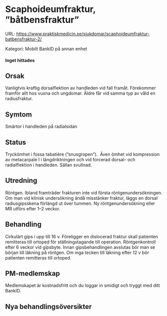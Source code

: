 # Scaphoideumfraktur, ”båtbensfraktur”

URL: https://www.praktiskmedicin.se/sjukdomar/scaphoideumfraktur-batbensfraktur-2/



Kategori: Mobilt BankID på annan enhet

#### Inget hittades

## Orsak

Vanligtvis kraftig dorsalflektion av handleden vid fall framåt. Förekommer framför allt hos vuxna och ungdomar. Äldre får vid samma typ av våld en radiusfraktur.

## Symtom

Smärtor i handleden på radialsidan

## Status

Tryckömhet i fossa tabatière (”snusgropen”).  Även ömhet vid kompression av metacarpale I i längdriktningen och vid forcerad dorsal- och radialflektion i handleden. Sällan svullnad.

## Utredning

Röntgen. Ibland framträder frakturen inte vid första röntgenundersökningen. Om man vid klinisk undersökning ändå misstänker fraktur, läggs en dorsal radiusgipsskena förlängd ut över tummen. Ny röntgenundersökning eller MR utförs efter 1–2 veckor.

## Behandling

Cirkulärt gips i upp till 16 v. Föreligger en dislocerad fraktur skall patienten remitteras till ortoped för ställningstagande till operation. Röntgenkontroll efter 6 veckor vid gipsbyte. Innan gipsbehandlingen avslutas bör man se början till läkning på röntgen. Om inga tecken till läkning efter 12 v bör patienten remitteras till ortoped.

## PM-medlemskap

Medlemskapet är kostnadsfritt och du loggar in smidigt och tryggt med ditt BankID.

## Nya behandlingsöversikter

